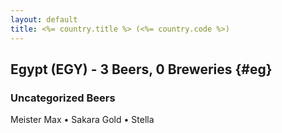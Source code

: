 ```yaml
---
layout: default
title: <%= country.title %> (<%= country.code %>)
---
```


## Egypt (EGY) - 3 Beers, 0 Breweries {#eg}



### Uncategorized Beers

Meister Max   • Sakara Gold   • Stella  



 

